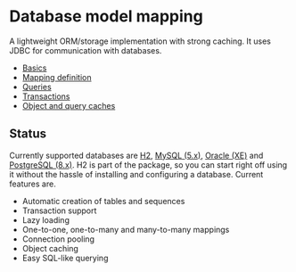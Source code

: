 # Database model mapping

A lightweight ORM/storage implementation with strong caching. It uses JDBC for communication with databases.

* [Basics](sqlstore/Basics.md)
* [Mapping definition](sqlstore/Mapping.md)
* [Queries](sqlstore/Query.md)
* [Transactions](sqlstore/Transactions.md)
* [Object and query caches](sqlstore/Caches.md)

## Status

Currently supported databases are [H2](http://h2database.com), [MySQL (5.x)](http://mysql.com), [Oracle (XE)](http://www.oracle.com/technetwork/products/express-edition/overview/index.html) and [PostgreSQL (8.x)](http://postgresql.org). H2 is part of the package, so you can start right off using it without the hassle of installing and configuring a database. Current features are.


 * Automatic creation of tables and sequences
 * Transaction support
 * Lazy loading
 * One-to-one, one-to-many and many-to-many mappings
 * Connection pooling
 * Object caching
 * Easy SQL-like querying